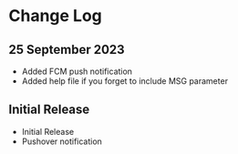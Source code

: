 <h1>Change Log</h1>

<h2>25 September 2023</h2>
<ul>
<li>Added FCM push notification
<li>Added help file if you forget to include MSG parameter
</ul>

<h2>Initial Release</h2>
    <ul><li>Initial Release<li>Pushover notification</ul>

